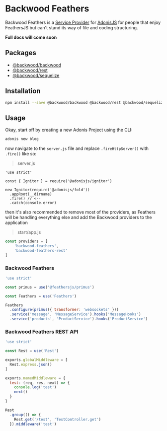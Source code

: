 # Backwood Feathers
Backwood Feathers is a [Service Provider](https://adonisjs.com/docs/4.0/service-providers) for [AdonisJS](https://github.com/adonisjs/adonis-framework)
for people that enjoy FeathersJS but can't stand its way of file and coding structuring.

**Full docs will come soon**

## Packages
  * [@backwood/backwood](https://github.com/marcus-sa/backwood/tree/master/src/Feathers)
  * [@backwood/rest](https://github.com/marcus-sa/backwood/tree/master/src/Feathers/Rest)
  * [@backwood/sequelize](https://github.com/marcus-sa/backwood/tree/master/src/Feathers/Sequelize)

## Installation
```bash
npm install --save @backwood/backwood @backwood/rest @backwood/sequelize
```

## Usage
Okay, start off by creating a new Adonis Project using the CLI:

```bash
adonis new blog
```

now navigate to the `server.js` file and replace `.fireHttpServer()` with `.fire()` like so:

> server.js
```
'use strict'

const { Ignitor } = require('@adonisjs/ignitor')

new Ignitor(require('@adonisjs/fold'))
  .appRoot(__dirname)
  .fire() // <--
  .catch(console.error)

```

then it's also recommended to remove most of the providers, as Feathers will be handling everything else
and add the Backwood providers to the application

> start/app.js

```js
const providers = [
    'backwood-feathers',
    'backwood-feathers-rest'
]
```

### Backwood Feathers
```js
'use strict'

const primus = use('@feathersjs/primus')

const Feathers = use('Feathers')

Feathers
  .configure(primus({ transformer: 'websockets' }))
  .service('message', 'MessageService').hooks('MessageHooks')
  .service('products', 'ProductService').hooks('ProductService')
```

### Backwood Feathers REST API
```js
'use strict'

const Rest = use('Rest')

exports.globalMiddleware = [
  Rest.express.json()
]

exports.namedMiddleware = {
  test: (req, res, next) => {
    console.log('test')
    next()
  }
}

Rest
  .group(() => {
    Rest.get('/test', 'TestController.get')
  }).middleware('test')
```
